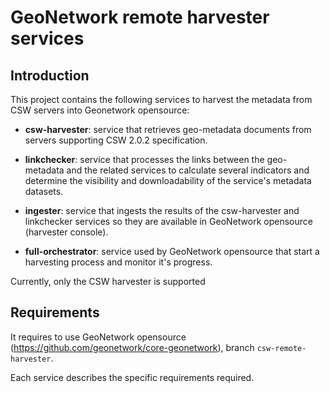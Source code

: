 # GeoNetwork remote harvester services

## Introduction

This project contains the following services to harvest the metadata from CSW servers into Geonetwork opensource:

- **csw-harvester**: service that retrieves geo-metadata documents from servers supporting CSW 2.0.2 specification.

- **linkchecker**: service that processes the links between the geo-metadata and the related services to calculate
  several indicators and determine the visibility and downloadability of the service's metadata datasets.

- **ingester**: service that ingests the results of the csw-harvester and linkchecker services so they are available in
  GeoNetwork opensource (harvester console).

- **full-orchestrator**: service used by GeoNetwork opensource that start a harvesting process and monitor it's
  progress.

Currently, only the CSW harvester is supported

## Requirements

It requires to use GeoNetwork opensource (https://github.com/geonetwork/core-geonetwork), branch `csw-remote-harvester`.

Each service describes the specific requirements required.

